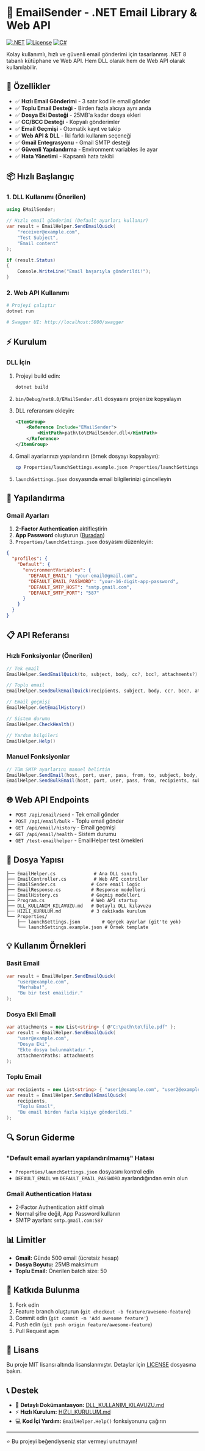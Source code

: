 # 📧 EmailSender - .NET Email Library & Web API

[![.NET](https://img.shields.io/badge/.NET-8.0-blue.svg)](https://dotnet.microsoft.com/)
[![License](https://img.shields.io/badge/License-MIT-green.svg)](LICENSE)
[![C#](https://img.shields.io/badge/Language-C%23-purple.svg)](https://docs.microsoft.com/en-us/dotnet/csharp/)

Kolay kullanımlı, hızlı ve güvenli email gönderimi için tasarlanmış .NET 8 tabanlı kütüphane ve Web API. Hem DLL olarak hem de Web API olarak kullanılabilir.

## 🚀 Özellikler

- ✅ **Hızlı Email Gönderimi** - 3 satır kod ile email gönder
- ✅ **Toplu Email Desteği** - Birden fazla alıcıya aynı anda
- ✅ **Dosya Eki Desteği** - 25MB'a kadar dosya ekleri
- ✅ **CC/BCC Desteği** - Kopyalı gönderimler
- ✅ **Email Geçmişi** - Otomatik kayıt ve takip
- ✅ **Web API & DLL** - İki farklı kullanım seçeneği
- ✅ **Gmail Entegrasyonu** - Gmail SMTP desteği
- ✅ **Güvenli Yapılandırma** - Environment variables ile ayar
- ✅ **Hata Yönetimi** - Kapsamlı hata takibi

## 📦 Hızlı Başlangıç

### 1. DLL Kullanımı (Önerilen)

```csharp
using EMailSender;

// Hızlı email gönderimi (Default ayarları kullanır)
var result = EmailHelper.SendEmailQuick(
    "receiver@example.com", 
    "Test Subject", 
    "Email content"
);

if (result.Status)
{
    Console.WriteLine("Email başarıyla gönderildi!");
}
```

### 2. Web API Kullanımı

```bash
# Projeyi çalıştır
dotnet run

# Swagger UI: http://localhost:5000/swagger
```

## ⚡ Kurulum

### DLL İçin

1. Projeyi build edin:
   ```bash
   dotnet build
   ```

2. `bin/Debug/net8.0/EMailSender.dll` dosyasını projenize kopyalayın

3. DLL referansını ekleyin:
   ```xml
   <ItemGroup>
       <Reference Include="EMailSender">
           <HintPath>path\to\EMailSender.dll</HintPath>
       </Reference>
   </ItemGroup>
   ```

4. Gmail ayarlarınızı yapılandırın (örnek dosyayı kopyalayın):
   ```bash
   cp Properties/launchSettings.example.json Properties/launchSettings.json
   ```

5. `launchSettings.json` dosyasında email bilgilerinizi güncelleyin

## 🔧 Yapılandırma

### Gmail Ayarları

1. **2-Factor Authentication** aktifleştirin
2. **App Password** oluşturun ([Buradan](https://support.google.com/accounts/answer/185833))
3. `Properties/launchSettings.json` dosyasını düzenleyin:

```json
{
  "profiles": {
    "Default": {
      "environmentVariables": {
        "DEFAULT_EMAIL": "your-email@gmail.com",
        "DEFAULT_EMAIL_PASSWORD": "your-16-digit-app-password",
        "DEFAULT_SMTP_HOST": "smtp.gmail.com",
        "DEFAULT_SMTP_PORT": "587"
      }
    }
  }
}
```

## 📋 API Referansı

### Hızlı Fonksiyonlar (Önerilen)

```csharp
// Tek email
EmailHelper.SendEmailQuick(to, subject, body, cc?, bcc?, attachments?)

// Toplu email
EmailHelper.SendBulkEmailQuick(recipients, subject, body, cc?, bcc?, attachments?)

// Email geçmişi
EmailHelper.GetEmailHistory()

// Sistem durumu
EmailHelper.CheckHealth()

// Yardım bilgileri
EmailHelper.Help()
```

### Manuel Fonksiyonlar

```csharp
// Tüm SMTP ayarlarını manuel belirtin
EmailHelper.SendEmail(host, port, user, pass, from, to, subject, body, ...)
EmailHelper.SendBulkEmail(host, port, user, pass, from, recipients, subject, body, ...)
```

## 🌐 Web API Endpoints

- `POST /api/email/send` - Tek email gönder
- `POST /api/email/bulk` - Toplu email gönder  
- `GET /api/email/history` - Email geçmişi
- `GET /api/email/health` - Sistem durumu
- `GET /test-emailhelper` - EmailHelper test örnekleri

## 📁 Dosya Yapısı

```
├── EmailHelper.cs              # Ana DLL sınıfı
├── EmailController.cs          # Web API controller
├── EmailSender.cs             # Core email logic
├── EmailResponse.cs           # Response modelleri
├── EmailHistory.cs            # Geçmiş modelleri
├── Program.cs                 # Web API startup
├── DLL_KULLANIM_KILAVUZU.md   # Detaylı DLL kılavuzu
├── HIZLI_KURULUM.md           # 3 dakikada kurulum
└── Properties/
    ├── launchSettings.json        # Gerçek ayarlar (git'te yok)
    └── launchSettings.example.json # Örnek template
```

## 💡 Kullanım Örnekleri

### Basit Email

```csharp
var result = EmailHelper.SendEmailQuick(
    "user@example.com", 
    "Merhaba!", 
    "Bu bir test emailidir."
);
```

### Dosya Ekli Email

```csharp
var attachments = new List<string> { @"C:\path\to\file.pdf" };
var result = EmailHelper.SendEmailQuick(
    "user@example.com", 
    "Dosya Eki", 
    "Ekte dosya bulunmaktadır.",
    attachmentPaths: attachments
);
```

### Toplu Email

```csharp
var recipients = new List<string> { "user1@example.com", "user2@example.com" };
var result = EmailHelper.SendBulkEmailQuick(
    recipients, 
    "Toplu Email", 
    "Bu email birden fazla kişiye gönderildi."
);
```

## 🔍 Sorun Giderme

### "Default email ayarları yapılandırılmamış" Hatası
- `Properties/launchSettings.json` dosyasını kontrol edin
- `DEFAULT_EMAIL` ve `DEFAULT_EMAIL_PASSWORD` ayarlandığından emin olun

### Gmail Authentication Hatası
- 2-Factor Authentication aktif olmalı
- Normal şifre değil, App Password kullanın
- SMTP ayarları: `smtp.gmail.com:587`

## 📊 Limitler

- **Gmail:** Günde 500 email (ücretsiz hesap)
- **Dosya Boyutu:** 25MB maksimum
- **Toplu Email:** Önerilen batch size: 50

## 🤝 Katkıda Bulunma

1. Fork edin
2. Feature branch oluşturun (`git checkout -b feature/awesome-feature`)
3. Commit edin (`git commit -m 'Add awesome feature'`)
4. Push edin (`git push origin feature/awesome-feature`)
5. Pull Request açın

## 📄 Lisans

Bu proje MIT lisansı altında lisanslanmıştır. Detaylar için [LICENSE](LICENSE) dosyasına bakın.

## 📞 Destek

- 📖 **Detaylı Dokümantasyon:** [DLL_KULLANIM_KILAVUZU.md](DLL_KULLANIM_KILAVUZU.md)
- ⚡ **Hızlı Kurulum:** [HIZLI_KURULUM.md](HIZLI_KURULUM.md)
- 💻 **Kod İçi Yardım:** `EmailHelper.Help()` fonksiyonunu çağırın

---

⭐ Bu projeyi beğendiyseniz star vermeyi unutmayın!

